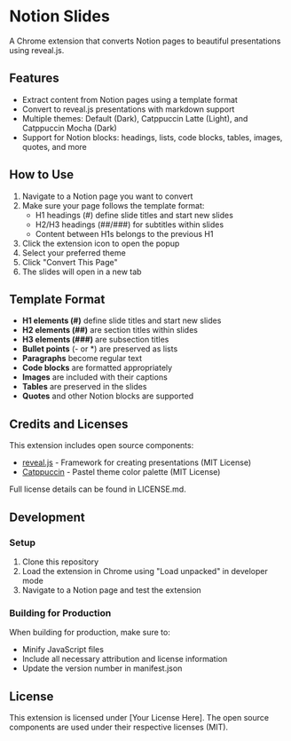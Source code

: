 # Notion Slides

A Chrome extension that converts Notion pages to beautiful presentations using reveal.js.

## Features

- Extract content from Notion pages using a template format
- Convert to reveal.js presentations with markdown support
- Multiple themes: Default (Dark), Catppuccin Latte (Light), and Catppuccin Mocha (Dark)
- Support for Notion blocks: headings, lists, code blocks, tables, images, quotes, and more

## How to Use

1. Navigate to a Notion page you want to convert
2. Make sure your page follows the template format:
   - H1 headings (#) define slide titles and start new slides
   - H2/H3 headings (##/###) for subtitles within slides
   - Content between H1s belongs to the previous H1
3. Click the extension icon to open the popup
4. Select your preferred theme
5. Click "Convert This Page"
6. The slides will open in a new tab

## Template Format

- **H1 elements (#)** define slide titles and start new slides
- **H2 elements (##)** are section titles within slides
- **H3 elements (###)** are subsection titles
- **Bullet points** (- or *) are preserved as lists
- **Paragraphs** become regular text
- **Code blocks** are formatted appropriately
- **Images** are included with their captions
- **Tables** are preserved in the slides
- **Quotes** and other Notion blocks are supported

## Credits and Licenses

This extension includes open source components:

- [reveal.js](https://revealjs.com/) - Framework for creating presentations (MIT License)
- [Catppuccin](https://github.com/catppuccin/catppuccin) - Pastel theme color palette (MIT License)

Full license details can be found in LICENSE.md.

## Development

### Setup

1. Clone this repository
2. Load the extension in Chrome using "Load unpacked" in developer mode
3. Navigate to a Notion page and test the extension

### Building for Production

When building for production, make sure to:
- Minify JavaScript files
- Include all necessary attribution and license information
- Update the version number in manifest.json

## License

This extension is licensed under [Your License Here].
The open source components are used under their respective licenses (MIT).